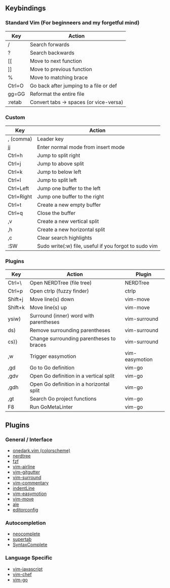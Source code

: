 ## Keybindings
### Standard Vim (For beginneers and my forgetful mind)
| Key        | Action                                    |
|------------|-------------------------------------------|
| /          | Search forwards                           |
| ?          | Search backwards                          |
| \[\[       | Move to next function                     |
| \]\]       | Move to previous function                 |
| %          | Move to matching brace                    |
| Ctrl+O     | Go back after jumping to a file or def    |
| gg=GG      | Reformat the entire file                  |
| :retab     | Convert tabs -> spaces (or vice-versa)    |

### Custom
| Key        | Action                                                |
|------------|-------------------------------------------------------|
| , (comma)  | Leader key                                            |
| jj         | Enter normal mode from insert mode                    |
| Ctrl+h     | Jump to split right                                   |
| Ctrl+j     | Jump to above split                                   |
| Ctrl+k     | Jump to below left                                    |
| Ctrl+l     | Jump to split left                                    |
| Ctrl+Left  | Jump one buffer to the left                           |
| Ctrl+Right | Jump one buffer to the right                          |
| Ctrl+t     | Create a new empty buffer                             |
| Ctrl+q     | Close the buffer                                      |
| ,v         | Create a new vertical split                           |
| ,h         | Create a new horizontal split                         |
| ,c         | Clear search highlights                               |
| :SW        | Sudo write(:w) file, useful if you forgot to sudo vim |

### Plugins
| Key        | Action                                    | Plugin         |
|------------|-------------------------------------------|----------------|
| Ctrl+\     | Open NERDTree (file tree)                 | NERDTree       |
| Ctrl+p     | Open ctrlp (fuzzy finder)                 | ctrlp          |
| Shift+j    | Move line(s) down                         | vim-move       |
| Shift+k    | Move line(s) up                           | vim-move       |
| ysiw)      | Surround (inner) word with parentheses    | vim-surround   |
| ds)        | Remove surrounding parentheses            | vim-surround   |
| cs)}       | Change surrounding parentheses to braces  | vim-surround   |
| ,w         | Trigger easymotion                        | vim-easymotion |
| ,gd        | Go to Go definition                       | vim-go         |
| ,gdv       | Open Go definition in a vertical split    | vim-go         |
| ,gdh       | Open Go definition in a horizontal split  | vim-go         |
| ,gt        | Search Go project functions               | vim-go         |
| F8         | Run GoMetaLinter                          | vim-go         |

## Plugins
### General / Interface
- [onedark.vim (colorscheme)](github.com/joshdick/onedark)
- [nerdtree](github.com/scrooloose/nerdtree)
- [fzf](github.com/junegunn/fzf)
- [vim-airline](github.com/bling/vim-airline)
- [vim-gitgutter](github.com/airblade/vim-gitgutter)
- [vim-surround](github.com/tpope/vim-surround)
- [vim-commentary](github.com/tpope/vim-commentary)
- [indentLine](github.com/Yggdroot/indentLine)
- [vim-easymotion](github.com/easymotion/vim-easymotion)
- [vim-move](github.com/matze/vim-move)
- [ale](github.com/w0ro/ale)
- [editorconfig](github.com/editorconfig/editorconfig-vim)

### Autocompletion
- [neocomplete](github.com/Shougo/neocomplete)
- [supertab](github.com/ervandew/supertab)
- [SyntaxComplete](github.com/vimscripts/SyntaxComplete)

### Language Specific
- [vim-javascript](github.com/pangloss/vim-javascript)
- [vim-chef](github.com/dougireton/vim-chef)
- [vim-go](github.com/fatih/vim-go)

